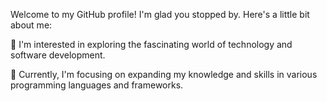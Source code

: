 Welcome to my GitHub profile! I'm glad you stopped by. Here's a little bit about me:

👀 I'm interested in exploring the fascinating world of technology and software development.

🌱 Currently, I'm focusing on expanding my knowledge and skills in various programming languages and frameworks. 

<!---
wh036/wh036 is a ✨ special ✨ repository because its `README.md` (this file) appears on your GitHub profile.
You can click the Preview link to take a look at your changes.
--->
